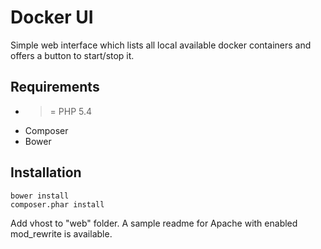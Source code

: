 # Docker UI

Simple web interface which lists all local available docker containers
and offers a button to start/stop it.

## Requirements

- >= PHP 5.4
- Composer
- Bower

## Installation

    bower install
    composer.phar install
    
Add vhost to "web" folder. A sample readme for Apache with enabled mod_rewrite is available.    


